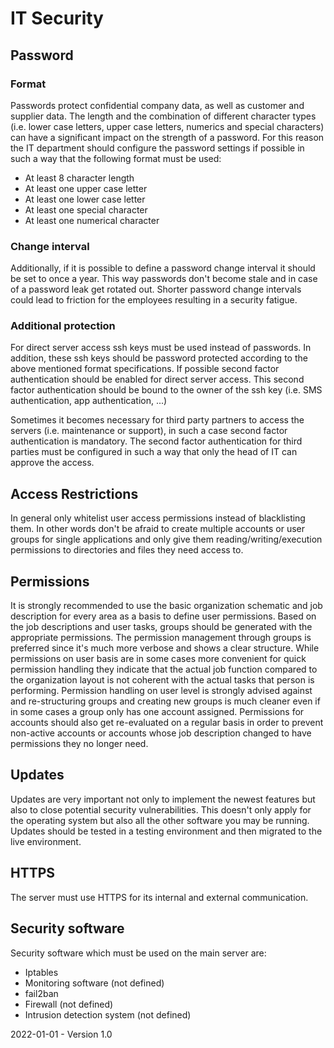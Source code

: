 # IT Security

## Password

### Format

Passwords protect confidential company data, as well as customer and supplier data. The length and the combination of different character types (i.e. lower case letters, upper case letters, numerics and special characters) can have a significant impact on the strength of a password. For this reason the IT department should configure the password settings if possible in such a way that the following format must be used:

* At least 8 character length
* At least one upper case letter
* At least one lower case letter
* At least one special character
* At least one numerical character

### Change interval

Additionally, if it is possible to define a password change interval it should be set to once a year. This way passwords don't become stale and in case of a password leak get rotated out. Shorter password change intervals could lead to friction for the employees resulting in a security fatigue. 

### Additional protection

For direct server access ssh keys must be used instead of passwords. In addition, these ssh keys should be password protected according to the above mentioned format specifications. If possible second factor authentication should be enabled for direct server access. This second factor authentication should be bound to the owner of the ssh key (i.e. SMS authentication, app authentication, ...)

Sometimes it becomes necessary for third party partners to access the servers (i.e. maintenance or support), in such a case second factor authentication is mandatory. The second factor authentication for third parties must be configured in such a way that only the head of IT can approve the access.

## Access Restrictions

In general only whitelist user access permissions instead of blacklisting them. In other words don't be afraid to create multiple accounts or user groups for single applications and only give them reading/writing/execution permissions to directories and files they need access to.

## Permissions

It is strongly recommended to use the basic organization schematic and job description for every area as a basis to define user permissions. Based on the job descriptions and user tasks, groups should be generated with the appropriate permissions. The permission management through groups is preferred since it's much more verbose and shows a clear structure. While permissions on user basis are in some cases more convenient for quick permission handling they indicate that the actual job function compared to the organization layout is not coherent with the actual tasks that person is performing. Permission handling on user level is strongly advised against and re-structuring groups and creating new groups is much cleaner even if in some cases a group only has one account assigned. Permissions for accounts should also get re-evaluated on a regular basis in order to prevent non-active accounts or accounts whose job description changed to have permissions they no longer need.

## Updates

Updates are very important not only to implement the newest features but also to close potential security vulnerabilities. This doesn't only apply for the operating system but also all the other software you may be running. Updates should be tested in a testing environment and then migrated to the live environment.

## HTTPS

The server must use HTTPS for its internal and external communication.

## Security software

Security software which must be used on the main server are:

* Iptables
* Monitoring software (not defined)
* fail2ban
* Firewall (not defined)
* Intrusion detection system (not defined)

2022-01-01 - Version 1.0

